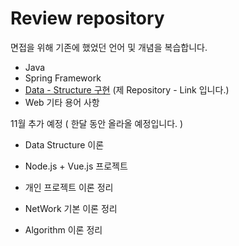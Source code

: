 
# **Review repository** 

면접을 위해 기존에 했었던 언어 및 개념을 복습합니다.

* Java
* Spring Framework
* [Data - Structure 구현](https://github.com/StiKuan/Java_Data_Structure) (제 Repository - Link 입니다.)
* Web 기타 용어 사항








11월 추가 예정 ( 한달 동안 올라올 예정입니다. )

* Data Structure 이론

* Node.js + Vue.js 프로젝트

* 개인 프로젝트 이론 정리

* NetWork 기본 이론 정리

* Algorithm 이론 정리

  ​